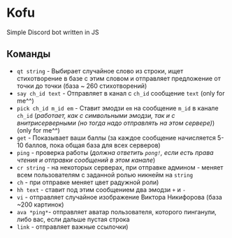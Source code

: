 # Kofu
Simple Discord bot written in JS
## Команды
* `qt string` - Выбирает случайное слово из строки, ищет стихотворение в базе с этим словом и отправляет предложение от точки до точки (база ~ 260 стихотворений)
* `say ch_id text` - Отправляет в канал с `ch_id` сообщение `text` (only for me^^)
* `pick ch_id m_id em` - Ставит эмодзи `em` на сообщение `m_id` в канале `ch_id` (*работает, как с символьными эмодзи, так и с внитрисерверными (но тогда надо отправлять на этом сервере)*) (only for me^^)
* `get` - Показывает ваши баллы (за каждое сообщение начисляется 5-10 баллов, пока общая база для всех серверов)
* `ping` - проверка работы (*должна ответить `pong!`, если есть права чтения и отправки сообщений в этом канале*)
* `cr string` - на некоторых серверах, при отправке админом - меняет всем пользователям с заданной ролью никнейм на `string`
* `ch` - при отправке меняет цвет радужной роли)
* `hh text` - ставит под этим сообщением два эмодзи `+` и `-`
* `vi` - отправляет случайное изображение Виктора Никифорова (база ~200 картинок)
* `ava *ping*`- отправляет аватар пользователя, которого пинганули, либо вас, если дальше пустая строка
* `link` - отправляет важные ссылочки)

